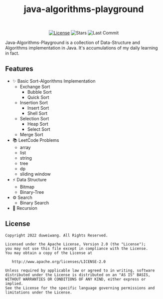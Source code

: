 <h1 align="center">java-algorithms-playground</h1></br>

<p align="center">
    <a href="https://opensource.org/licenses/Apache-2.0"><img alt="License" src="https://img.shields.io/badge/License-Apache%202.0-blue.svg"/></a>
    <img alt="Stars" src="https://img.shields.io/github/stars/duweiwang/java-algorithms-playground?style=social"/>
    <img alt="Last Commit" src="https://img.shields.io/github/last-commit/duweiwang/java-algorithms-playground"/>
</p>

Java-Algorithms-Playground is a collection of Data-Structure and Algorithms implementation in Java.
It's accumulations of my daily learning in fact.

## Features

- ✨ Basic Sort-Algorithms Implementation
    + Exchange Sort
        - Bubble Sort
        - Quick Sort
    + Insertion Sort
        - Insert Sort
        - Shell Sort
    + Selection Sort
        - Heap Sort
        - Select Sort
    + Merge Sort
- 📚 LeetCode Problems
    + array
    + list
    + string
    + tree
    + dp
    + sliding window
- ⚡️ Data Structure
    + Bitmap
    + Binary-Tree
- ⚙ Search
    + Binary Search
- 🚥 Recursion


## License
```
Copyright 2022 duweiwang. All Rights Reserved.

Licensed under the Apache License, Version 2.0 (the "License");
you may not use this file except in compliance with the License.
You may obtain a copy of the License at

   http://www.apache.org/licenses/LICENSE-2.0

Unless required by applicable law or agreed to in writing, software
distributed under the License is distributed on an "AS IS" BASIS,
WITHOUT WARRANTIES OR CONDITIONS OF ANY KIND, either express or implied.
See the License for the specific language governing permissions and
limitations under the License.
```

